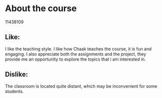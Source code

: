 # About the course
11438109

## Like: 
I like the teaching style. I like how Chaak teaches the course, it is fun and engaging. I also appreciate both the assignments and the project, they provide me an opportunity to explore the topics that i am interested in. 

## Dislike: 
The classroom is located quite distant, which may be inconvenient for some students.